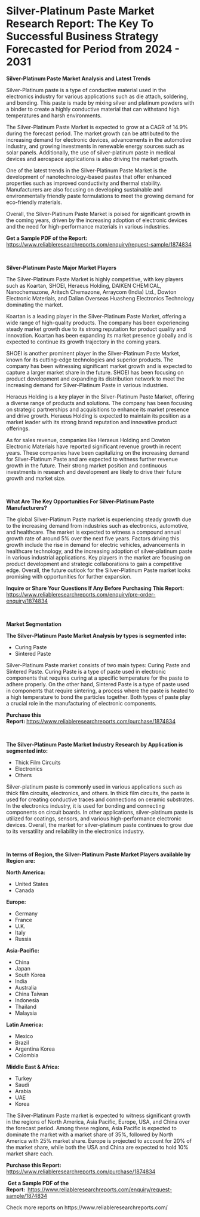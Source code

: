 <p><h1>Silver-Platinum Paste Market Research Report: The Key To Successful Business Strategy Forecasted for Period from 2024 - 2031</h1></p><p><strong>Silver-Platinum Paste Market Analysis and Latest Trends</strong></p>
<p><p>Silver-Platinum paste is a type of conductive material used in the electronics industry for various applications such as die attach, soldering, and bonding. This paste is made by mixing silver and platinum powders with a binder to create a highly conductive material that can withstand high temperatures and harsh environments.</p><p>The Silver-Platinum Paste Market is expected to grow at a CAGR of 14.9% during the forecast period. The market growth can be attributed to the increasing demand for electronic devices, advancements in the automotive industry, and growing investments in renewable energy sources such as solar panels. Additionally, the use of silver-platinum paste in medical devices and aerospace applications is also driving the market growth.</p><p>One of the latest trends in the Silver-Platinum Paste Market is the development of nanotechnology-based pastes that offer enhanced properties such as improved conductivity and thermal stability. Manufacturers are also focusing on developing sustainable and environmentally friendly paste formulations to meet the growing demand for eco-friendly materials.</p><p>Overall, the Silver-Platinum Paste Market is poised for significant growth in the coming years, driven by the increasing adoption of electronic devices and the need for high-performance materials in various industries.</p></p>
<p><strong>Get a Sample PDF of the Report:&nbsp;</strong> <a href="https://www.reliableresearchreports.com/enquiry/request-sample/1874834">https://www.reliableresearchreports.com/enquiry/request-sample/1874834</a></p>
<p>&nbsp;</p>
<p><strong>Silver-Platinum Paste Major Market Players</strong></p>
<p><p>The Silver-Platinum Paste Market is highly competitive, with key players such as Koartan, SHOEI, Heraeus Holding, DAIKEN CHEMICAL, Nanochemazone, Aritech Chemazone, Arraycom (India) Ltd., Dowton Electronic Materials, and Dalian Overseas Huasheng Electronics Technology dominating the market.</p><p>Koartan is a leading player in the Silver-Platinum Paste Market, offering a wide range of high-quality products. The company has been experiencing steady market growth due to its strong reputation for product quality and innovation. Koartan has been expanding its market presence globally and is expected to continue its growth trajectory in the coming years.</p><p>SHOEI is another prominent player in the Silver-Platinum Paste Market, known for its cutting-edge technologies and superior products. The company has been witnessing significant market growth and is expected to capture a larger market share in the future. SHOEI has been focusing on product development and expanding its distribution network to meet the increasing demand for Silver-Platinum Paste in various industries.</p><p>Heraeus Holding is a key player in the Silver-Platinum Paste Market, offering a diverse range of products and solutions. The company has been focusing on strategic partnerships and acquisitions to enhance its market presence and drive growth. Heraeus Holding is expected to maintain its position as a market leader with its strong brand reputation and innovative product offerings.</p><p>As for sales revenue, companies like Heraeus Holding and Dowton Electronic Materials have reported significant revenue growth in recent years. These companies have been capitalizing on the increasing demand for Silver-Platinum Paste and are expected to witness further revenue growth in the future. Their strong market position and continuous investments in research and development are likely to drive their future growth and market size.</p></p>
<p>&nbsp;</p>
<p><strong>What Are The Key Opportunities For Silver-Platinum Paste Manufacturers?</strong></p>
<p><p>The global Silver-Platinum Paste market is experiencing steady growth due to the increasing demand from industries such as electronics, automotive, and healthcare. The market is expected to witness a compound annual growth rate of around 5% over the next five years. Factors driving this growth include the rise in demand for electric vehicles, advancements in healthcare technology, and the increasing adoption of silver-platinum paste in various industrial applications. Key players in the market are focusing on product development and strategic collaborations to gain a competitive edge. Overall, the future outlook for the Silver-Platinum Paste market looks promising with opportunities for further expansion.</p></p>
<p><strong>Inquire or Share Your Questions If Any Before Purchasing This Report:</strong> <a href="https://www.reliableresearchreports.com/enquiry/pre-order-enquiry/1874834">https://www.reliableresearchreports.com/enquiry/pre-order-enquiry/1874834</a></p>
<p>&nbsp;</p>
<p><strong>Market Segmentation</strong></p>
<p><strong>The Silver-Platinum Paste Market Analysis by types is segmented into:</strong></p>
<p><ul><li>Curing Paste</li><li>Sintered Paste</li></ul></p>
<p><p>Silver-Platinum Paste market consists of two main types: Curing Paste and Sintered Paste. Curing Paste is a type of paste used in electronic components that requires curing at a specific temperature for the paste to adhere properly. On the other hand, Sintered Paste is a type of paste used in components that require sintering, a process where the paste is heated to a high temperature to bond the particles together. Both types of paste play a crucial role in the manufacturing of electronic components.</p></p>
<p><strong>Purchase this Report:&nbsp;</strong><a href="https://www.reliableresearchreports.com/purchase/1874834">https://www.reliableresearchreports.com/purchase/1874834</a></p>
<p>&nbsp;</p>
<p><strong>The Silver-Platinum Paste Market Industry Research by Application is segmented into:</strong></p>
<p><ul><li>Thick Film Circuits</li><li>Electronics</li><li>Others</li></ul></p>
<p><p>Silver-platinum paste is commonly used in various applications such as thick film circuits, electronics, and others. In thick film circuits, the paste is used for creating conductive traces and connections on ceramic substrates. In the electronics industry, it is used for bonding and connecting components on circuit boards. In other applications, silver-platinum paste is utilized for coatings, sensors, and various high-performance electronic devices. Overall, the market for silver-platinum paste continues to grow due to its versatility and reliability in the electronics industry.</p></p>
<p>&nbsp;</p>
<p><strong>In terms of Region, the Silver-Platinum Paste Market Players available by Region are:</strong></p>
<p>
    <p> <strong> North America: </strong>
        <ul>
            <li>United States</li>
            <li>Canada</li>
        </ul>
        </p> 
    <p> <strong> Europe: </strong>
        <ul>
            <li>Germany</li>
            <li>France</li>
            <li>U.K.</li>
            <li>Italy</li>
            <li>Russia</li>
        </ul>
        </p> 
    <p> <strong> Asia-Pacific: </strong>
        <ul>
            <li>China</li>
            <li>Japan</li>
            <li>South Korea</li>
            <li>India</li>
            <li>Australia</li>
            <li>China Taiwan</li>
            <li>Indonesia</li>
            <li>Thailand</li>
            <li>Malaysia</li>
        </ul>
        </p> 
    <p> <strong> Latin America: </strong>
        <ul>
            <li>Mexico</li>
            <li>Brazil</li>
            <li>Argentina Korea</li>
            <li>Colombia</li>
        </ul>
        </p> 
    <p> <strong> Middle East & Africa: </strong>
        <ul>
            <li>Turkey</li>
            <li>Saudi</li>
            <li>Arabia</li>
            <li>UAE</li>
            <li>Korea</li>
        </ul>
    </p>
    </p>
<p><p>The Silver-Platinum Paste market is expected to witness significant growth in the regions of North America, Asia Pacific, Europe, USA, and China over the forecast period. Among these regions, Asia Pacific is expected to dominate the market with a market share of 35%, followed by North America with 25% market share. Europe is projected to account for 20% of the market share, while both the USA and China are expected to hold 10% market share each.</p></p>
<p><strong>Purchase this Report: </strong><a href="https://www.reliableresearchreports.com/purchase/1874834">https://www.reliableresearchreports.com/purchase/1874834</a></p>
<p>&nbsp;<strong>Get a Sample PDF of the Report:&nbsp;&nbsp;</strong><a href="https://www.reliableresearchreports.com/enquiry/request-sample/1874834">https://www.reliableresearchreports.com/enquiry/request-sample/1874834</a></p>
<p><strong></strong></p>
<p>Check more reports on https://www.reliableresearchreports.com/</p>